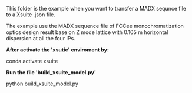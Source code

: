 This folder is the example when you want to transfer a MADX sequnce file to a Xsuite .json file.

The example use the MADX sequence file of FCCee monochromatization optics design result base on Z mode lattice with 0.105 m horizontal dispersion at all the four IPs.

**After activate the 'xsutie' enviroment by:**

conda activate xsuite

**Run the file 'build_xsuite_model.py'**

python build_xsuite_model.py